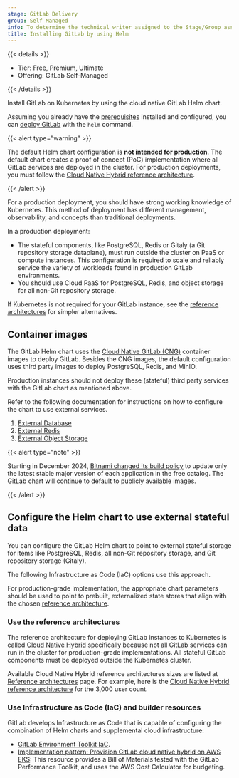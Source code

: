 ```yaml
---
stage: GitLab Delivery
group: Self Managed
info: To determine the technical writer assigned to the Stage/Group associated with this page, see https://handbook.gitlab.com/handbook/product/ux/technical-writing/#assignments
title: Installing GitLab by using Helm
---
```


{{< details >}}

- Tier: Free, Premium, Ultimate
- Offering: GitLab Self-Managed

{{< /details >}}

Install GitLab on Kubernetes by using the cloud native GitLab Helm chart.

Assuming you already have the [prerequisites](tools.md) installed and configured,
you can [deploy GitLab](deployment.md) with the `helm` command.

{{< alert type="warning" >}}

The default Helm chart configuration is **not intended for production**.
The default chart creates a proof of concept (PoC) implementation where all GitLab
services are deployed in the cluster. For production deployments, you must follow the
[Cloud Native Hybrid reference architecture](#use-the-reference-architectures).

{{< /alert >}}

For a production deployment, you should have strong working knowledge of Kubernetes.
This method of deployment has different management, observability, and concepts than traditional deployments.

In a production deployment:

- The stateful components, like PostgreSQL, Redis or Gitaly (a Git repository storage dataplane),
  must run outside the cluster on PaaS or compute instances. This configuration is required
  to scale and reliably service the variety of workloads found in production GitLab environments.
- You should use Cloud PaaS for PostgreSQL, Redis, and object storage for all non-Git repository storage.

If Kubernetes is not required for your GitLab instance, see the
[reference architectures](https://docs.gitlab.com/administration/reference_architectures/)
for simpler alternatives.

## Container images

The GitLab Helm chart uses the [Cloud Native GitLab (CNG)](https://gitlab.com/gitlab-org/build/CNG)
container images to deploy GitLab. Besides the CNG images, the default configuration uses third
party images to deploy PostgreSQL, Redis, and MinIO.

Production instances should not deploy these (stateful) third party services
with the GitLab chart as mentioned above.

Refer to the following documentation for instructions on how to configure the chart to
use external services.

1. [External Database](../advanced/external-db/_index.md)
1. [External Redis](../advanced/external-redis/_index.md)
1. [External Object Storage](../advanced/external-object-storage/_index.md)

{{< alert type="note" >}}

Starting in December 2024, [Bitnami changed its build policy](https://github.com/bitnami/containers/issues/75671)
to update only the latest stable major version of each application in the free catalog. The GitLab chart
will continue to default to publicly available images.

{{< /alert >}}

## Configure the Helm chart to use external stateful data

You can configure the GitLab Helm chart to point to external stateful storage
for items like PostgreSQL, Redis, all non-Git repository storage, and Git repository storage (Gitaly).

The following Infrastructure as Code (IaC) options use this approach.

For production-grade implementation, the appropriate chart parameters should be used to
point to prebuilt, externalized state stores that align with the chosen
[reference architecture](https://docs.gitlab.com/administration/reference_architectures/).

### Use the reference architectures

The reference architecture for deploying GitLab instances to Kubernetes is called [Cloud Native Hybrid](https://docs.gitlab.com/administration/reference_architectures/#cloud-native-hybrid) specifically because not all GitLab services can run in the cluster for production-grade implementations. All stateful GitLab components must be deployed outside the Kubernetes cluster.

Available Cloud Native Hybrid reference architectures sizes
are listed at [Reference architectures](https://docs.gitlab.com/administration/reference_architectures/#cloud-native-hybrid) page.
For example, here is the [Cloud Native Hybrid reference architecture](https://docs.gitlab.com/administration/reference_architectures/3k_users/#cloud-native-hybrid-reference-architecture-with-helm-charts-alternative) for the 3,000 user count.

### Use Infrastructure as Code (IaC) and builder resources

GitLab develops Infrastructure as Code that is capable of configuring the combination of Helm charts and supplemental cloud infrastructure:

- [GitLab Environment Toolkit IaC](https://gitlab.com/gitlab-org/gitlab-environment-toolkit).
- [Implementation pattern: Provision GitLab cloud native hybrid on AWS EKS](https://docs.gitlab.com/solutions/cloud/aws/gitlab_instance_on_aws/):
  This resource provides a Bill of Materials tested with the GitLab Performance Toolkit,
  and uses the AWS Cost Calculator for budgeting.
